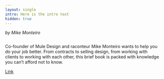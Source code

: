 ```yaml
---
layout: single
intro: Here is the intro text
hidden: true
---
```

_by Mike Monteiro_

<img class="alignnone size-full wp-image-878" title="design-is-ajob-big" src="http://imaginarydesign.co.uk/system/wp-content/uploads/2013/07/design-is-ajob-big.jpg" alt="" />

Co-founder of Mule Design and raconteur Mike Monteiro wants to help you do your job better. From contracts to selling design, from working with clients to working with each other, this brief book is packed with knowledge you can’t afford not to know.

[Link](http://www.abookapart.com/products/design-is-a-job "Design is a job")